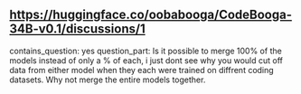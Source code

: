 ## https://huggingface.co/oobabooga/CodeBooga-34B-v0.1/discussions/1

contains_question: yes
question_part: Is it possible to merge 100% of the models instead of only a % of each, i just dont see why you would cut off data from either model when they each were trained on diffrent coding datasets. Why not merge the entire models together.